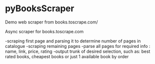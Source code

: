 # pyBooksScraper
Demo web scraper from books.toscrape.com/

Async scraper for books.toscrape.com

-scraping first page and parsing it to determine number of pages in catalogue
-scraping remaining pages
-parse all pages for required info : name, link, price, rating
-output trunk of desired selection, such as: best rated books, cheapest books or just 1 available book by order
